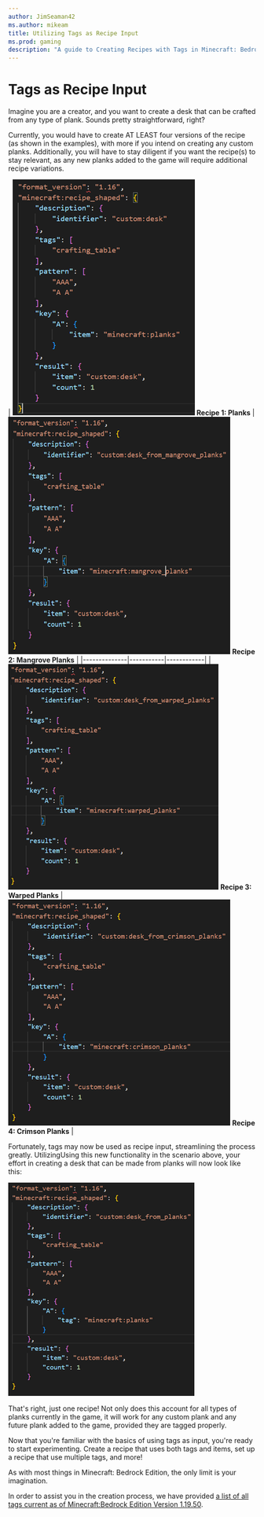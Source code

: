 ```yaml
---
author: JimSeaman42
ms.author: mikeam
title: Utilizing Tags as Recipe Input
ms.prod: gaming
description: "A guide to Creating Recipes with Tags in Minecraft: Bedrock Edition"
---
```


# Tags as Recipe Input

Imagine you are a creator, and you want to create a desk that can be crafted from any type of plank. Sounds pretty straightforward, right?

Currently, you would have to create AT LEAST four versions of the recipe (as shown in the examples), with more if you intend on creating any custom planks. Additionally, you will have to stay diligent if you want the recipe(s) to stay relevant, as any new planks added to the game will require additional recipe variations.

| ![Recipe using standard planks](../../../Media/Recipe_tags/Planks.png) **Recipe 1: Planks** | ![Recipe using mangrove planks](../../../Media/Recipe_tags/mangrove_planks.png) **Recipe 2: Mangrove Planks**  |
|--------------|-----------|------------|
|![Recipe using warped planks](../../../Media/Recipe_tags/Warped_planks.png) **Recipe 3: Warped Planks** | ![Recipe using crimson planks](../../../Media/Recipe_tags/Crimson_planks.png) **Recipe 4: Crimson Planks** |

Fortunately, tags may now be used as recipe input, streamlining the process greatly. UtilizingUsing this new functionality in the scenario above, your effort in creating a desk that can be made from planks will now look like this:

![Recipe using plank tag as input](../../../Media/Recipe_tags/Tagged_planks.png)

That's right, just one recipe! Not only does this account for all types of planks currently in the game, it will work for any custom plank and any future plank added to the game, provided they are tagged properly.

Now that you're familiar with the basics of using tags as input, you're ready to start experimenting. Create a recipe that uses both tags and items, set up a recipe that use multiple tags, and more!

 As with most things in Minecraft: Bedrock Edition, the only limit is your imagination.

In order to assist you in the creation process, we have provided [a list of all tags current as of Minecraft:Bedrock Edition Version 1.19.50](../../RecipeReference/Examples/RecipeTagList.md).
